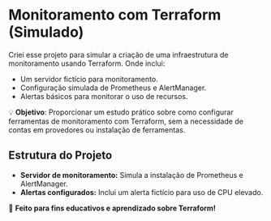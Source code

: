 # Monitoramento com Terraform (Simulado)

Criei esse projeto para simular a criação de uma infraestrutura de monitoramento usando Terraform. Onde inclui:

- Um servidor fictício para monitoramento.
- Configuração simulada de Prometheus e AlertManager.
- Alertas básicos para monitorar o uso de recursos.

💡 **Objetivo**: 
Proporcionar um estudo prático sobre como configurar ferramentas de monitoramento com Terraform, sem a necessidade de contas em provedores ou instalação de ferramentas.



## Estrutura do Projeto
- **Servidor de monitoramento:** Simula a instalação de Prometheus e AlertManager.
- **Alertas configurados:** Inclui um alerta fictício para uso de CPU elevado.

🚀 **Feito para fins educativos e aprendizado sobre Terraform!**
